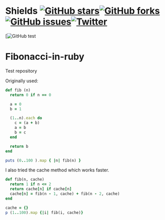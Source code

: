 # Shields [![GitHub stars](https://img.shields.io/github/stars/Johnny2136/Fibonacci-in-Ruby)](https://github.com/Johnny2136/Fibonacci-in-Ruby/stargazers)[![GitHub forks](https://img.shields.io/github/forks/Johnny2136/Fibonacci-in-Ruby)](https://github.com/Johnny2136/Fibonacci-in-Ruby/network)[![GitHub issues](https://img.shields.io/github/issues/Johnny2136/Fibonacci-in-Ruby)](https://github.com/Johnny2136/Fibonacci-in-Ruby/issues)[![Twitter](https://img.shields.io/twitter/url?style=social)](https://twitter.com/intent/tweet?text=Wow:&url=https%3A%2F%2Fgithub.com%2FJohnny2136%2FFibonacci-in-Ruby)
[![GitHub test](https://img.shields.io/badge/Test-A%20Test%20Message-green)

Fibonacci-in-ruby
=================

Test repository

Originally used:
```Ruby
def fib (n)
  return 0 if n == 0

  a = 0
  b = 1

  (1..n).each do
    c = (a + b)
    a = b
    b = c
  end

  return b
end

puts (0..100 ).map { |n| fib(n) }
```
I also tried the cache method which works faster. 
```Ruby
def fib(n, cache)
  return 1 if n <= 2
  return cache[n] if cache[n]
  cache[n] = fib(n - 1, cache) + fib(n - 2, cache)
end

cache = {}
p (1..100).map {|i| fib(i, cache)}
```
